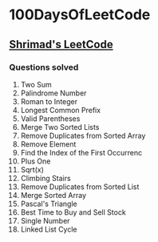 # 100DaysOfLeetCode

## [Shrimad's LeetCode](https://leetcode.com/shrimad_bhagwat/)

### Questions solved

1. Two Sum
9. Palindrome Number
13. Roman to Integer
14. Longest Common Prefix
20. Valid Parentheses
21. Merge Two Sorted Lists
26. Remove Duplicates from Sorted Array
27. Remove Element
28. Find the Index of the First Occurrenc
66. Plus One
69. Sqrt(x)
70. Climbing Stairs
83. Remove Duplicates from Sorted List
88. Merge Sorted Array
118. Pascal's Triangle
121. Best Time to Buy and Sell Stock
136. Single Number
141. Linked List Cycle